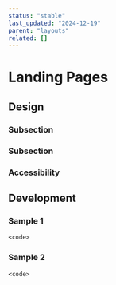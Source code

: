 ```yaml
---
status: "stable"
last_updated: "2024-12-19"
parent: "layouts"
related: []
---
```


# Landing Pages

## Design

### Subsection

### Subsection

### Accessibility

## Development

### Sample 1

```
<code>
```

### Sample 2

```
<code>
```
